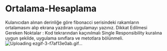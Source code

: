 # Ortalama-Hesaplama
Kulanıcıdan alınan derinliğe göre fibonacci serisindeki rakamların ortalamasını alıp ekrana yazdıran uygulamayı yazınız.  Dikkat Edilmesi Gereken Noktalar :  Kod tekrarından kaçınılmalı Single Responsibility kuralına uygun şekilde, uygulama sınıflara ve metotlara bölünmeli.
![Uploading ezgif-3-f7af13e0ab.gif…]()
